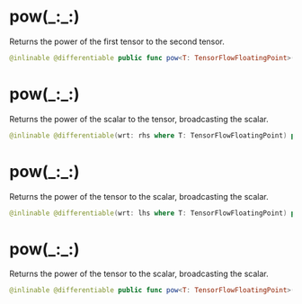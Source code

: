 # pow(\_:\_:)

Returns the power of the first tensor to the second tensor.

``` swift
@inlinable @differentiable public func pow<T: TensorFlowFloatingPoint>(_ lhs: Tensor<T>, _ rhs: Tensor<T>) -> Tensor<T>
```

# pow(\_:\_:)

Returns the power of the scalar to the tensor, broadcasting the scalar.

``` swift
@inlinable @differentiable(wrt: rhs where T: TensorFlowFloatingPoint) public func pow<T: TensorFlowFloatingPoint>(_ lhs: T, _ rhs: Tensor<T>) -> Tensor<T>
```

# pow(\_:\_:)

Returns the power of the tensor to the scalar, broadcasting the scalar.

``` swift
@inlinable @differentiable(wrt: lhs where T: TensorFlowFloatingPoint) public func pow<T: TensorFlowFloatingPoint>(_ lhs: Tensor<T>, _ rhs: T) -> Tensor<T>
```

# pow(\_:\_:)

Returns the power of the tensor to the scalar, broadcasting the scalar.

``` swift
@inlinable @differentiable public func pow<T: TensorFlowFloatingPoint>(_ x: Tensor<T>, _ n: Int) -> Tensor<T>
```
